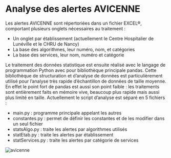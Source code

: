 # Analyse des alertes AVICENNE

Les alertes AVICENNE sont répertoriées dans un fichier EXCEL®, comportant plusieurs onglets nécessaires au traitement :
- Un onglet par établissement (actuellement le Centre Hospitalier de Lunéville et le CHRU de Nancy)
- La base des algorithmes, leur numéro, nom, et catégories
- La base des services, leur nom, numéro et catégorie

Le traitement des données statistique est ensuite réalisé avec le langage de programmation Python avec pour bibliothèque principale pandas. Cette bibliothèque de structuration et d’analyse de données est particulièrement utilisé pour l’analyse très rapide d’échantillon de données de taille moyenne. En effet le point fort de pandas est aussi son point faible : les traitements sont entièrement faits en mémoire vive, beaucoup plus rapide mais aussi plus limité en taille.
Actuellement le script d’analyse est séparé en 5 fichiers :
- main.py : programme principale appelant les autres
- constantes.py : permet de définir les constantes et de les modifier dans un seul fichier
- statsAlgo.py : traite les alertes par algorithmes utilisés
- statEtab.py : traite les alertes par établissement 
- statServices.py : traite les alertes par catégorie de services


![avicenne](https://user-images.githubusercontent.com/126063118/226878647-384fe9b1-f4c6-4cf0-9183-37c4cb401ab4.png)
